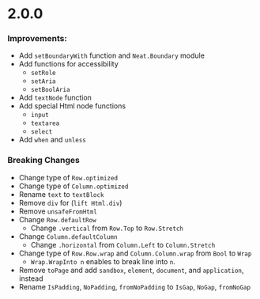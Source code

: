 # 2.0.0

### Improvements:

* Add `setBoundaryWith` function and `Neat.Boundary` module
* Add functions for accessibility
    * `setRole`
    * `setAria`
    * `setBoolAria`
* Add `textNode` function
* Add special Html node functions
    * `input`
    * `textarea`
    * `select`
* Add `when` and `unless`

### Breaking Changes

* Change type of `Row.optimized`
* Change type of `Column.optimized`
* Rename `text` to `textBlock`
* Remove `div` for (`lift Html.div`)
* Remove `unsafeFromHtml`
* Change `Row.defaultRow`
    * Change `.vertical` from `Row.Top` to `Row.Stretch`
* Change `Column.defaultColumn`
    * Change `.horizontal` from `Column.Left` to `Column.Stretch`
* Change type of `Row.Row.wrap` and `Column.Column.wrap` from `Bool` to `Wrap`
    * `Wrap.WrapInto n` enables to break line into `n`.
* Remove `toPage` and add `sandbox`, `element`, `document`, and `application`, instead
* Rename `IsPadding`, `NoPadding`, `fromNoPadding` to `IsGap`, `NoGap`, `fromNoGap`
